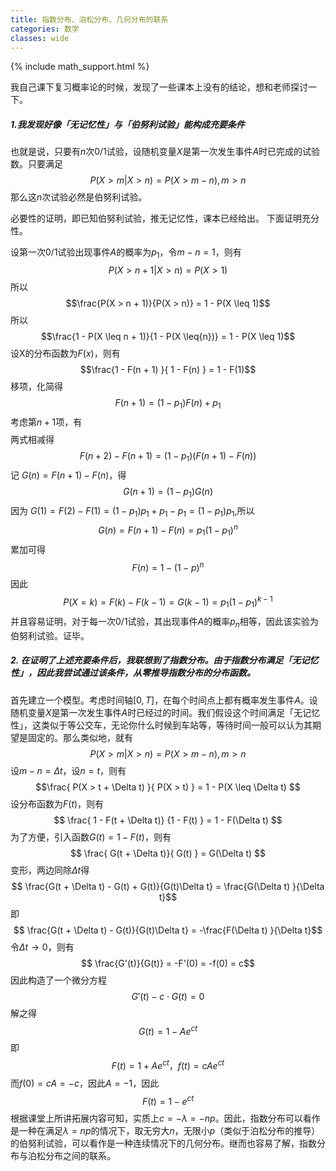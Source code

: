 ```yaml
---
title: 指数分布、泊松分布、几何分布的联系
categories: 数学
classes: wide
---
```


{% include math_support.html %}

我自己课下复习概率论的时候，发现了一些课本上没有的结论，想和老师探讨一下。

##### 1.我发现好像「无记忆性」与「伯努利试验」能构成充要条件
也就是说，只要有$n$次0/1试验，设随机变量$X$是第一次发生事件$A$时已完成的试验数。只要满足
$$P(X > m | X > n) = P( X > m - n) , m > n$$
那么这$n$次试验必然是伯努利试验。

必要性的证明，即已知伯努利试验，推无记忆性，课本已经给出。
下面证明充分性。

设第一次0/1试验出现事件$A$的概率为$p_1$，令$m - n = 1$，则有
$$P(X > n + 1| X > n) = P(X > 1)$$
所以
$$\frac{P(X > n + 1)}{P(X  > n)} = 1 - P(X \leq 1)$$所以$$\frac{1 - P(X \leq n + 1)}{1 - P(X \leq{n})} = 1 - P(X \leq 1)$$
设X的分布函数为$F(x)$，则有
$$\frac{1 - F(n + 1) }{ 1 - F(n) } = 1 - F(1)$$
移项，化简得
$$ F(n + 1) = (1 - p_1)F(n) + p_1$$
考虑第$n + 1$项，有
$$$$
两式相减得
$$F(n + 2) - F(n + 1) = (1 - p_1)(F(n + 1) - F(n))$$
记
$G(n) = F(n + 1) - F(n)$，得
$$G(n + 1) = (1 - p_1)G(n)$$
因为
$G(1) = F(2) - F(1) =  (1 - p_1)p_1 + p_1 - p_1 = (1 - p_1)p_1$,所以$$G(n) = F(n + 1) - F(n) = p_1(1 - p_1)^n $$
累加可得
$$ F(n) = 1 - (1 - p)^n $$
因此
$$P(X = k) = F(k) - F(k - 1) = G(k - 1) = p_1(1 - p_1)^{k-1}$$
并且容易证明，对于每一次0/1试验，其出现事件$A$的概率$p_n$相等，因此该实验为伯努利试验。证毕。


##### 2. 在证明了上述充要条件后，我联想到了指数分布。由于指数分布满足「无记忆性」，因此我尝试通过该条件，从零推导指数分布的分布函数。

首先建立一个模型。考虑时间轴$[0, T]$，在每个时间点上都有概率发生事件$A$。设随机变量$X$是第一次发生事件$A$时已经过的时间。我们假设这个时间满足「无记忆性」，这类似于等公交车，无论你什么时候到车站等，等待时间一般可以认为其期望是固定的。那么类似地，就有
$$P(X > m | X > n) = P( X > m - n) , m > n$$
设$m - n = \Delta t$，设$n = t$，则有
$$\frac{ P(X > t + \Delta t) }{ P(X > t)  } = 1 - P(X \leq \Delta t) $$
设分布函数为$F(t)$，则有$$ \frac{ 1 - F(t + \Delta t)} {1 - F(t) } = 1 - F(\Delta t) $$
为了方便，引入函数$G(t) = 1 - F(t)$，则有
$$ \frac{ G(t + \Delta t)}{ G(t) } = G(\Delta t) $$
变形，两边同除$\Delta t$得$$ \frac{G(t + \Delta t) - G(t) + G(t)}{G(t)\Delta t} = \frac{G(\Delta t) }{\Delta t}$$
即
$$ \frac{G(t + \Delta t) - G(t)}{G(t)\Delta t} = -\frac{F(\Delta t) }{\Delta t}$$
令$\Delta t \to 0$，则有
$$ \frac{G'(t)}{G(t)} = -F'(0) = -f(0) = c$$
因此构造了一个微分方程$$ G'(t) - c \cdot G(t) = 0$$解之得
$$G(t) = 1 - Ae^{ct}$$
即
$$F(t) = 1 + Ae^{ct}， f(t) = cAe^{ct}$$
而$f(0) = cA = -c$，因此$A = -1$，因此
$$ F(t) = 1 - e^{ct} $$
根据课堂上所讲拓展内容可知，实质上$c = -\lambda = -np$。因此，指数分布可以看作是一种在满足$\lambda = np$的情况下，取无穷大$n$，无限小$p$（类似于泊松分布的推导）的伯努利试验，可以看作是一种连续情况下的几何分布。继而也容易了解，指数分布与泊松分布之间的联系。